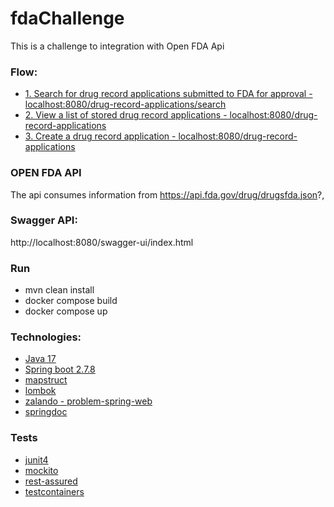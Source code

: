 # fdaChallenge
This is a challenge to integration with Open FDA Api

### Flow:

- [1. Search for drug record applications submitted to FDA for approval - localhost:8080/drug-record-applications/search](#)
- [2. View a list of stored drug record applications - localhost:8080/drug-record-applications](#)
- [3. Create a drug record application - localhost:8080/drug-record-applications](#)


### OPEN FDA API 
The api consumes information from https://api.fda.gov/drug/drugsfda.json?,
### Swagger API:
http://localhost:8080/swagger-ui/index.html

### Run
- mvn clean install
- docker compose build 
- docker compose up

### Technologies:

- [Java 17](#)
- [Spring boot 2.7.8](#)
- [mapstruct](#)
- [lombok](#)
- [zalando - problem-spring-web](#)
- [springdoc](#)
### Tests
- [junit4](#)
- [mockito](#)
- [rest-assured](#)
- [testcontainers](#)
